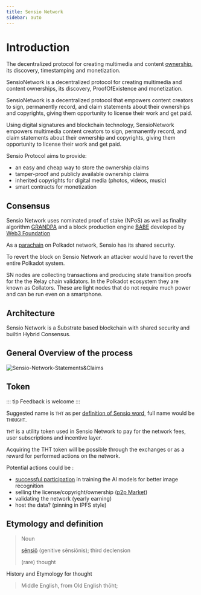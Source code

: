 ```yaml
---
title: Sensio Network
sidebar: auto
---
```


# Introduction

The decentralized protocol for creating multimedia and content [ownership](https://en.wikipedia.org/wiki/Ownership), its discovery, timestamping and monetization.

SensioNetwork is a decentralized protocol for creating multimedia and content ownerships, its discovery, ProofOfExistence and monetization.

SensioNetwork is a decentralized protocol that empowers content creators to sign, permanently record, and claim statements about their ownerships and copyrights, giving them opportunity to license their work and get paid.

Using digital signatures and blockchain technology, SensioNetwork empowers multimedia content creators to sign, permanently record, and claim statements about their ownership and copyrights, giving them opportunity to license their work and get paid.

Sensio Protocol aims to provide:

- an easy and cheap way to store the ownership claims
- tamper-proof and publicly available ownership claims
- inherited copyrights for digital media (photos, videos, music)
- smart contracts for monetization

## Consensus

Sensio Network uses nominated proof of stake (NPoS) as well as finality algorithm [GRANDPA](https://polkadot.network/polkadot-consensus-part-2-grandpa/) and a block production engine [BABE](https://polkadot.network/polkadot-consensus-part-3-babe/) developed by [Web3 Foundation](https://web3.foundation/)

As a [parachain](../glossary.md.md#parachain) on Polkadot network, Sensio has its shared security.

To revert the block on Sensio Network an attacker would have to revert the entire Polkadot system.

SN nodes are collecting transactions and producing state transition proofs for the the Relay chain validators. In the Polkadot ecosystem they are known as Collators. These are light nodes that do not require much power and can be run even on a smartphone.

## Architecture

Sensio Network is a Substrate based blockchain with shared security and builtin Hybrid Consensus.

## General Overview of the process

![Sensio-Network-Statements&Claims](/assets/Sensio-Network-Statements&Claims.svg)

## Token

::: tip
Feedback is welcome
:::

Suggested name is `THT` as per [definition of Sensio word](#etymology-and-definition), full name would be `THOUGHT`.

`THT` is a utility token used in Sensio Network to pay for the network fees, user subscriptions and incentive layer.

Acquiring the THT token will be possible through the exchanges or as a reward for performed actions on the network.

Potential actions could be :

- [successful participation](../glossary.md.md#successful-participation) in training the AI models for better image recognition
- selling the license/copyright/ownership ([p2p Market](p2p-marketplace.md))
- validating the network (yearly earning)
- host the data? (pinning in IPFS style)

## Etymology and definition

> Noun
>
> [sēnsiō](https://en.wiktionary.org/wiki/sensio) (genitive sēnsiōnis); third declension
>
> (rare) thought

History and Etymology for thought

> Middle English, from Old English thōht;
